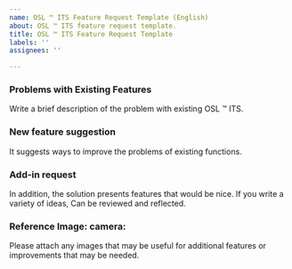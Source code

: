 ```yaml
---
name: OSL ™ ITS Feature Request Template (English)
about: OSL ™ ITS feature request template.
title: OSL ™ ITS Feature Request Template
labels: ''
assignees: ''

---
```


### Problems with Existing Features
Write a brief description of the problem with existing OSL ™ ITS.

### New feature suggestion
It suggests ways to improve the problems of existing functions.

### Add-in request
In addition, the solution presents features that would be nice. If you write a variety of ideas,
Can be reviewed and reflected.

### Reference Image: camera:
Please attach any images that may be useful for additional features or improvements that may be needed.
